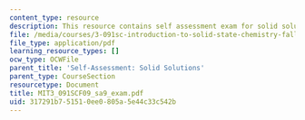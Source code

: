 ```yaml
---
content_type: resource
description: This resource contains self assessment exam for solid solutions.
file: /media/courses/3-091sc-introduction-to-solid-state-chemistry-fall-2010/317291b751510ee0805a5e44c33c542b_MIT3_091SCF09_sa9_exam.pdf
file_type: application/pdf
learning_resource_types: []
ocw_type: OCWFile
parent_title: 'Self-Assessment: Solid Solutions'
parent_type: CourseSection
resourcetype: Document
title: MIT3_091SCF09_sa9_exam.pdf
uid: 317291b7-5151-0ee0-805a-5e44c33c542b
---
```

